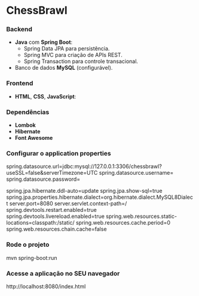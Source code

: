 # ChessBrawl

### Backend
- **Java** com **Spring Boot**:
  - Spring Data JPA para persistência.
  - Spring MVC para criação de APIs REST.
  - Spring Transaction para controle transacional.
- Banco de dados **MySQL** (configurável).

### Frontend
- **HTML**, **CSS**, **JavaScript**:

### Dependências
- **Lombok**
- **Hibernate**
- **Font Awesome**

### Configurar o application properties
spring.datasource.url=jdbc:mysql://127.0.0.1:3306/chessbrawl?useSSL=false&serverTimezone=UTC
spring.datasource.username=
spring.datasource.password=

spring.jpa.hibernate.ddl-auto=update
spring.jpa.show-sql=true
spring.jpa.properties.hibernate.dialect=org.hibernate.dialect.MySQL8Dialect
server.port=8080
server.servlet.context-path=/
spring.devtools.restart.enabled=true
spring.devtools.livereload.enabled=true
spring.web.resources.static-locations=classpath:/static/
spring.web.resources.cache.period=0
spring.web.resources.chain.cache=false




### Rode o projeto 
mvn spring-boot:run

### Acesse a aplicação no SEU navegador
http://localhost:8080/index.html
